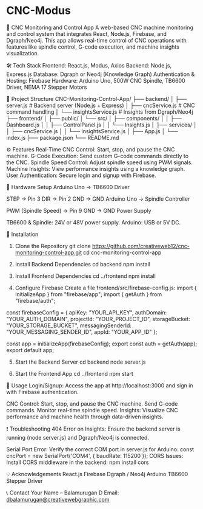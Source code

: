 # CNC-Modus

🚀 CNC Monitoring and Control App
A web-based CNC machine monitoring and control system that integrates React, Node.js, Firebase, and Dgraph/Neo4j. This app allows real-time control of CNC operations with features like spindle control, G-code execution, and machine insights visualization.

🛠️ Tech Stack
Frontend: React.js, Modus, Axios
Backend: Node.js, Express.js
Database: Dgraph or Neo4j (Knowledge Graph)
Authentication & Hosting: Firebase
Hardware: Arduino Uno, 500W CNC Spindle, TB6600 Driver, NEMA 17 Stepper Motors

📂 Project Structure
CNC-Monitoring-Control-App/
├── backend/
│   ├── server.js            # Backend server (Node.js + Express)
│   ├── cncService.js        # CNC command handling
│   └── insightsService.js   # Insights from Dgraph/Neo4j
├── frontend/
│   ├── public/
│   └── src/
│       ├── components/
│       │   ├── Dashboard.js
│       │   ├── ControlPanel.js
│       │   └── Insights.js
│       ├── services/
│       │   ├── cncService.js
│       │   └── insightsService.js
│       ├── App.js
│       └── index.js
├── package.json
└── README.md

⚙️ Features
Real-Time CNC Control: Start, stop, and pause the CNC machine.
G-Code Execution: Send custom G-code commands directly to the CNC.
Spindle Speed Control: Adjust spindle speed using PWM signals.
Machine Insights: View performance insights using a knowledge graph.
User Authentication: Secure login and signup with Firebase.

🔌 Hardware Setup
Arduino Uno → TB6600 Driver

STEP → Pin 3
DIR → Pin 2
GND → GND
Arduino Uno → Spindle Controller

PWM (Spindle Speed) → Pin 9
GND → GND
Power Supply

TB6600 & Spindle: 24V or 48V power supply.
Arduino: USB or 5V DC.

🚀 Installation
1. Clone the Repository
git clone https://github.com/creativeweb12/cnc-monitoring-control-app.git
cd cnc-monitoring-control-app

3. Install Backend Dependencies
cd backend
npm install

4. Install Frontend Dependencies
cd ../frontend
npm install

5. Configure Firebase
Create a file frontend/src/firebase-config.js:
import { initializeApp } from "firebase/app";
import { getAuth } from "firebase/auth";

const firebaseConfig = {
  apiKey: "YOUR_API_KEY",
  authDomain: "YOUR_AUTH_DOMAIN",
  projectId: "YOUR_PROJECT_ID",
  storageBucket: "YOUR_STORAGE_BUCKET",
  messagingSenderId: "YOUR_MESSAGING_SENDER_ID",
  appId: "YOUR_APP_ID"
};

const app = initializeApp(firebaseConfig);
export const auth = getAuth(app);
export default app;

5. Start the Backend Server
cd backend
node server.js

7. Start the Frontend App
cd ../frontend
npm start

📱 Usage
Login/Signup:
Access the app at http://localhost:3000 and sign in with Firebase authentication.

CNC Control:
Start, stop, and pause the CNC machine.
Send G-code commands.
Monitor real-time spindle speed.
Insights:
Visualize CNC performance and machine health through data-driven insights.

❗ Troubleshooting
404 Error on Insights:
Ensure the backend server is running (node server.js) and Dgraph/Neo4j is connected.

Serial Port Error:
Verify the correct COM port in server.js for Arduino:
const cncPort = new SerialPort('COM4', { baudRate: 115200 });
CORS Issues:
Install CORS middleware in the backend:
npm install cors

💡 Acknowledgements
React.js
Firebase
Dgraph / Neo4j
Arduino
TB6600 Stepper Driver

📞 Contact
Your Name – Balamurugan D
Email: dbalamurugan@creativewebgraphic.com
